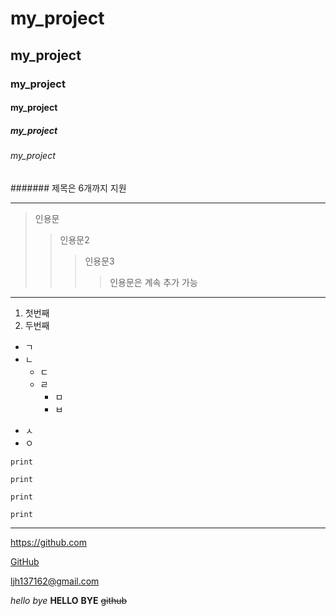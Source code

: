 # my_project
## my_project
### my_project
#### my_project
##### my_project
###### my_project
####### 제목은 6개까지 지원
**************************
>인용문
>>인용문2
>>>인용문3
>>>>인용문은 계속 추가 가능
--------------------------
1. 첫번째
2. 두번째
* ㄱ
* ㄴ
  * ㄷ
  * ㄹ
    * ㅁ
    * ㅂ
- ㅅ
- ㅇ

```print```
```
print
```
<code>print</code>
<pre><code>print</code></pre>
----
<https://github.com>

[GitHub](https://github.com)

<ljh137162@gmail.com>

*hello*
_bye_
**HELLO**
__BYE__
~~github~~
